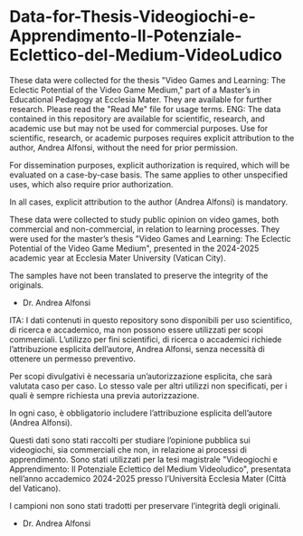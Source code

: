 # Data-for-Thesis-Videogiochi-e-Apprendimento-Il-Potenziale-Eclettico-del-Medium-VideoLudico
These data were collected for the thesis "Video Games and Learning: The Eclectic Potential of the Video Game Medium," part of a Master’s in Educational Pedagogy at Ecclesia Mater. They are available for further research. Please read the "Read Me" file for usage terms.
ENG: The data contained in this repository are available for scientific, research, and academic use but may not be used for commercial purposes.
Use for scientific, research, or academic purposes requires explicit attribution to the author, Andrea Alfonsi, without the need for prior permission.

For dissemination purposes, explicit authorization is required, which will be evaluated on a case-by-case basis. The same applies to other unspecified uses, which also require prior authorization.

In all cases, explicit attribution to the author (Andrea Alfonsi) is mandatory.

These data were collected to study public opinion on video games, both commercial and non-commercial, in relation to learning processes.
They were used for the master’s thesis "Video Games and Learning: The Eclectic Potential of the Video Game Medium", presented in the 2024-2025 academic year at Ecclesia Mater University (Vatican City).

The samples have not been translated to preserve the integrity of the originals.

- Dr. Andrea Alfonsi

ITA: I dati contenuti in questo repository sono disponibili per uso scientifico, di ricerca e accademico, ma non possono essere utilizzati per scopi commerciali.
L’utilizzo per fini scientifici, di ricerca o accademici richiede l’attribuzione esplicita dell’autore, Andrea Alfonsi, senza necessità di ottenere un permesso preventivo.

Per scopi divulgativi è necessaria un’autorizzazione esplicita, che sarà valutata caso per caso. Lo stesso vale per altri utilizzi non specificati, per i quali è sempre richiesta una previa autorizzazione.

In ogni caso, è obbligatorio includere l’attribuzione esplicita dell’autore (Andrea Alfonsi).

Questi dati sono stati raccolti per studiare l’opinione pubblica sui videogiochi, sia commerciali che non, in relazione ai processi di apprendimento.
Sono stati utilizzati per la tesi magistrale "Videogiochi e Apprendimento: Il Potenziale Eclettico del Medium Videoludico", presentata nell’anno accademico 2024-2025 presso l’Università Ecclesia Mater (Città del Vaticano).

I campioni non sono stati tradotti per preservare l’integrità degli originali.

- Dr. Andrea Alfonsi
